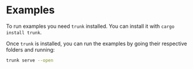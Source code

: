# Examples

To run examples you need `trunk` installed. You can install it with `cargo install trunk`.

Once `trunk` is installed, you can run the examples by going their respective folders and running:

```sh
trunk serve --open
```
